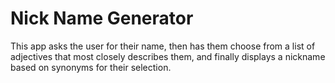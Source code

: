 # Nick Name Generator
This app asks the user for their name, then has them choose from a list of adjectives that most closely describes them, and finally displays a nickname based on synonyms for their selection.
